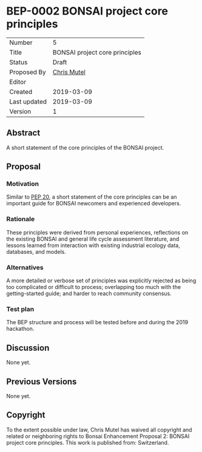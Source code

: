 # BEP-0002 BONSAI project core principles

| | |
| - | - |
| Number | 5 |
| Title | BONSAI project core principles |
| Status | Draft |
| Proposed By | [Chris Mutel](chris.mutel@bonsai.uno ) |
| Editor | |
| Created | 2019-03-09 |
| Last updated | 2019-03-09 |
| Version | 1 |

## Abstract

A short statement of the core principles of the BONSAI project.

## Proposal



### Motivation

Similar to [PEP 20](https://www.python.org/dev/peps/pep-0020/), a short statement of the core principles can be an important guide for BONSAI newcomers and experienced developers.

### Rationale

These principles were derived from personal experiences, reflections on the existing BONSAI and general life cycle assessment literature, and lessons learned from interaction with existing industrial ecology data, databases, and models.

### Alternatives

A more detailed or verbose set of principles was explicitly rejected as being too complicated or difficult to process; overlapping too much with the getting-started guide; and harder to reach community consensus.

### Test plan

The BEP structure and process will be tested before and during the 2019 hackathon.

## Discussion

None yet.

## Previous Versions

None yet.

## Copyright

To the extent possible under law, Chris Mutel has waived all copyright and related or neighboring rights to Bonsai Enhancement Proposal 2: BONSAI project core principles. This work is published from: Switzerland.
